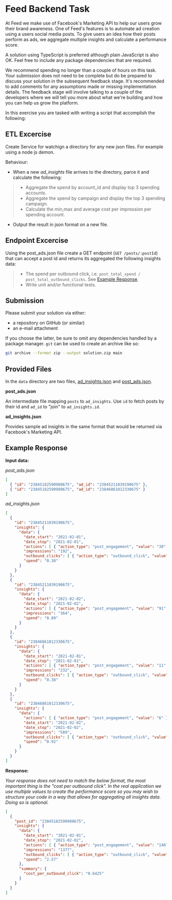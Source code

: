 # Feed Backend Task

At Feed we make use of Facebook's Marketing API to help our users grow their
brand awareness. One of Feed's features is to automate ad creation using a
users social media posts. To give users an idea how their posts perform as ads,
we aggregate multiple insights and calculate a performance score.

A solution using TypeScript is preferred although plain JavaScript is also OK.
Feel free to include any package dependencies that are required.

We recommend spending no longer than a couple of hours on this task. Your
submission does not need to be complete but do be prepared to discuss your
solution in the subsequent feedback stage. It's recommended to add comments
for any assumptions made or missing implementation details. The feedback stage
will involve talking to a couple of the developers where we will tell you more
about what we're building and how you can help us grow the platform.

In this exercise you are tasked with writing a script that accomplish the following:

## ETL Excercise
Create Service for watchign a directory for any new json files. For example using a node js demon.

Behaviour:
- When a new *ad_insights* file arrives to the directory, parce it and calculate the following:
> - Aggregate the spend by account_id and display top 3 spending accounts.
> - Aggregate the spend by campaign and display the top 3 spending campaign. 
> - Calculate the min,max and average cost per impression per spending account.
- Output the result in json format on a new file.

## Endpoint Excercise 
Using the post_ads.json file create a GET endpoint (`GET /posts/:postId`) that can accept a post id and returns its aggregated the following insights data:

> - The spend per outbound click, i.e. `post_total_spend / post_total_outbound_clicks`. See [Example Response](#example-response).
> - Write unit and/or functional tests.

## Submission

Please submit your solution via either:
- a repository on GitHub (or similar)
- an e-mail attachment

If you choose the latter, be sure to omit any dependencies handled by a  package
manager. `git` can be used to create an archive like so:

```sh
git archive --format zip --output solution.zip main
```

## Provided Files

In the `data` directory are two files, [ad_insights.json](data/ad_insights.json)
and [post_ads.json](data/post_ads.json).

**post_ads.json**

An intermediate file mapping `posts` to `ad_insights`. Use `id` to fetch posts
by their id and `ad_id` to "join" to `ad_insights.id`.


**ad_insights.json**

Provides sample ad insights in the same format that would be returned via
Facebook's Marketing API.

## Example Response


**Input data:**

_post_ads.json_

```json
[
  { "id": "23845182590980675", "ad_id": "23845211039190675" },
  { "id": "23845182590980675", "ad_id": "23846861012330675" }
]
```

_ad_insights.json_

```json
[
  {
    "id": "23845211039190675",
    "insights": {
      "data": {
        "date_start": "2021-02-01",
        "date_stop": "2021-02-01",
        "actions": [ { "action_type": "post_engagement", "value": "38" } ],
        "impressions": "192",
        "outbound_clicks": [ { "action_type": "outbound_click", "value": "1" } ],
        "spend": "0.38"
      }
    }
  },
  {
    "id": "23845211039190675",
    "insights": {
      "data": {
        "date_start": "2021-02-02",
        "date_stop": "2021-02-02",
        "actions": [ { "action_type": "post_engagement", "value": "91" } ],
        "impressions": "364",
        "spend": "0.89"
      }
    }
  },
  {
    "id": "23846861012330675",
    "insights": {
      "data": {
        "date_start": "2021-02-01",
        "date_stop": "2021-02-01",
        "actions": [ { "action_type": "post_engagement", "value": "11" } ],
        "impressions": "232",
        "outbound_clicks": [ { "action_type": "outbound_click", "value": "2" } ],
        "spend": "0.38"
      }
    }
  },
  {
    "id": "23846861012330675",
    "insights": {
      "data": {
        "actions": [ { "action_type": "post_engagement", "value": "6" } ],
        "date_start": "2021-02-02",
        "date_stop": "2021-02-02",
        "impressions": "589",
        "outbound_clicks": [ { "action_type": "outbound_click", "value": "1" } ],
        "spend": "0.92"
      }
    }
  }
]
```

**Response:**

_Your response does not need to match the below format, the most important thing
is the "cost per outbound click". In the real application we use multiple values
to create the performance score so you may wish to structure your code in a way
that allows for aggregating all insights data. Doing so is optional._

```json
[
  {
    "post_id": "23845182590980675",
    "insights": {
      "data": {
        "date_start": "2021-02-01",
        "date_stop": "2021-02-02",
        "actions": [ { "action_type": "post_engagement", "value": "146" } ],
        "impressions": "1377",
        "outbound_clicks": [ { "action_type": "outbound_click", "value": "4" } ],
        "spend": "2.57"
      },
      "summary": {
        "cost_per_outbound_click": "0.6425"
      }
    }
  }
]
```
